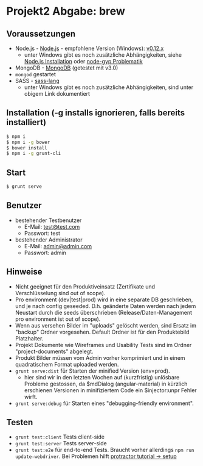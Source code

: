 ﻿# Projekt2 Abgabe: brew

## Voraussetzungen

* Node.js - [Node.js](https://nodejs.org/) - empfohlene Version (Windows): [v0.12.x](https://nodejs.org/dist/latest-v0.12.x/)
  * unter Windows gibt es noch zusätzliche Abhängigkeiten, siehe [Node.js Installation](https://github.com/nodejs/node-v0.x-archive/wiki/Installation) oder [node-gyp Problematik](https://github.com/nodejs/node-gyp/issues/629)
* MongoDB - [MongoDB](http://www.mongodb.org/downloads) (getestet mit v3.0)
* `mongod` gestartet
* SASS - [sass-lang](http://sass-lang.com/install)
  * unter Windows gibt es noch zusätzliche Abhängigkeiten, sind unter obigem Link dokumentiert

## Installation (-g installs ignorieren, falls bereits installiert)

```bash
$ npm i
$ npm i -g bower
$ bower install
$ npm i -g grunt-cli
```

## Start

```bash
$ grunt serve
```

## Benutzer
* bestehender Testbenutzer
  * E-Mail: test@test.com
  * Passwort: test
* bestehender Administrator
  * E-Mail: admin@admin.com
  * Passwort: admin

## Hinweise
* Nicht geeignet für den Produktiveinsatz (Zertifikate und Verschlüsselung sind out of scope).
* Pro environment (dev|test|prod) wird in eine separate DB geschrieben, und je nach config geseeded. D.h. geänderte Daten werden nach jedem Neustart durch die seeds überschrieben (Release/Daten-Management pro environment ist out of scope).
* Wenn aus versehen Bilder im "uploads" gelöscht werden, sind Ersatz im "backup" Ordner vorgesehen. Default Ordner ist für den Produktebild Platzhalter.
* Projekt Dokumente wie Wireframes und Usability Tests sind im Ordner "project-documents" abgelegt.
* Produkt Bilder müssen vom Admin vorher komprimiert und in einem quadratischem Format uploaded werden.
* `grunt serve:dist` für Starten der minified Version (env=prod).
  * hier sind wir in den letzten Wochen auf (kurzfristig) unlösbare Probleme gestossen, da $mdDialog (angular-material) in kürzlich erschienen Versionen in minifiziertem Code ein $injector:unpr Fehler wirft.
* `grunt serve:debug` für Starten eines "debugging-friendly environment".


## Testen
* `grunt test:client` Tests client-side 
* `grunt test:server` Tests server-side 
* `grunt test:e2e` für end-to-end Tests. Braucht vorher allerdings `npm run update-webdriver`. Bei Problemen hilft [protractor tutorial -> setup](https://github.com/angular/protractor/blob/master/docs/tutorial.md)

